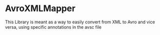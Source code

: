 # AvroXMLMapper

This Library is meant as a way to easily convert from XML to Avro and vice versa, using specific annotations in the avsc file